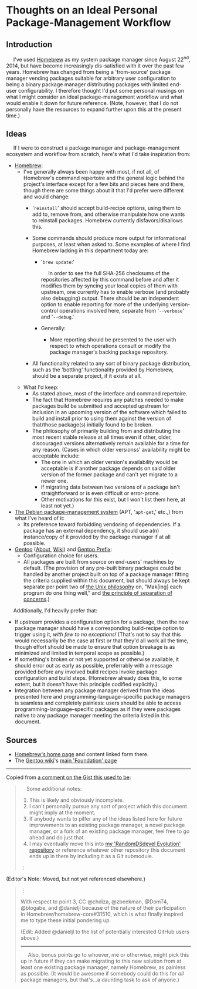 # Thoughts on an Ideal Personal Package-Management Workflow

## Introduction

&nbsp;&nbsp;&nbsp;&nbsp;&nbsp;I've used [Homebrew](https://github.com/Homebrew/brew) as my system package manager since August 22<sup>nd</sup>, 2014, but have become increasingly dis-satisfied with it over the past few years.  Homebrew has changed from being a 'from-source' package manager vending packages suitable for arbitrary user configuration to being a binary package manager distributing packages with limited end-user configurability.  I therefore thought I'd put some personal musings on what I might consider an ideal package-management workflow and what would enable it down for future reference.  (Note, however, that I do not personally have the resources to expand further upon this at the present time.)  

## Ideas

&nbsp;&nbsp;&nbsp;&nbsp;&nbsp;If I were to construct a package manager and package-management ecosystem and workflow from scratch, here's what I'd take inspiration from:  

- [Homebrew](https://github.com/Homebrew/brew):  
  - I've generally always been happy with most, if not all, of Homebrew's command repertoire and the general logic behind the project's interface except for a few bits and pieces here and there, though there are some things about it that I'd prefer were different and would change:  
    - '`reinstall`' should accept build-recipe options, using them to add to, remove from, and otherwise manipulate how one wants to reinstall packages.  Homebrew currently disfavors/disallows this.  
    - Some commands should produce more output for informational purposes, at least when asked to.  Some examples of where I find Homebrew lacking in this department today are:  

      - '`brew update`:'  

        &nbsp;&nbsp;&nbsp;&nbsp;&nbsp;In order to see the full SHA-256 checksums of the repositories affected by this command before and after it modifies them by syncing your local copies of them with upstream, one currently has to enable verbose (and probably also debugging) output.  There should be an independent option to enable reporting for more of the underlying version-control operations involved here, separate from '`--verbose`' and '`--debug`.'  

      - Generally:  
        - More reporting should be presented to the user with respect to which operations consult or modify the package manager's backing package repository.  

    - All functionality related to any sort of binary package distribution, such as the 'bottling' functionality provided by Homebrew, should be a separate project, if it exists at all.  
  - What I'd keep:  
    - As stated above, most of the interface and command repertoire.  
    - The fact that Homebrew requires any patches needed to make packages build be submitted and accepted upstream for inclusion in an upcoming version of the software which failed to build and install prior to using them against the version of that/those package(s) initially found to be broken.  
    - The philosophy of primarily building from and distributing the most recent stable release at all times even if other, older, discouraged versions alternatively remain available for a time for any reason.  (Cases in which older versionss' availability might be acceptable include:  
      - The one in which an older version's availability would be acceptable is if another package depends on said older version of the former package and can't yet migrate to a newer one.  
      - if migrating data between two versions of a package isn't straightforward or is even difficult or error-prone.  
      - Other motivations for this exist, but I won't list them here, at least not yet.)  
- [The Debian package-management system](https://wiki.debian.org/DebianPackageManagement) (APT, '`apt-get`,' etc.,) from what I've heard of it:  
    - Its preference toward forbidding vendoring of dependencies.  If a package has an external dependency, it should use a(n) instance/copy of it provided by the package manager if at all possible.  
- [Gentoo](https://www.gentoo.org/) ([About](https://www.gentoo.org/get-started/about/), [Wiki](https://wiki.gentoo.org/wiki/Main_Page)) and [Gentoo Prefix](https://wiki.gentoo.org/wiki/Project:Prefix):  
  - Configuration choice for users.  
  - All packages are built from source on end-users' machines by default.  (The provision of any pre-built binary packages could be handled by another project built on top of a package manager fitting the criteria supplied within this document, but should always be kept separate per point two of [the Unix philosophy](https://en.wikipedia.org/wiki/Unix_philosophy#Mike_Gancarz:_The_UNIX_Philosophy) on, "Mak[ing] each program do one thing well," and [the principle of separation of concerns](https://en.wikipedia.org/wiki/Separation_of_concerns).)  

&nbsp;&nbsp;&nbsp;&nbsp;&nbsp;Additionally, I'd heavily prefer that:  

- If upstream provides a configuration option for a package, then the new package manager should have a corresponding build-recipe option to trigger using it, _with few to no exceptions!_  (That's not to say that this would necessarily be the case at first or that they'd all work all the time, though effort should be made to ensure that option breakage is as minimized and limited in temporal scope as possible.)  
- If something's broken or not yet supported or otherwise available, it should error out as early as possible, preferrably with a message provided before any involved build recipes invoke package configuration and build steps.  (Homebrew already does this, to some extent, but it doesn't have this principle codified explicitly.)  
- Integration between any package manager derived from the ideas presented here and programming-language–specific package managers is seamless and completely painless:  users should be able to access programming-language–specific packages as if they were packages native to any package manager meeting the criteria listed in this document.  

## Sources

- [Homebrew's home page](https://brew.sh/ "Home Page For 'Homebrew:  The missing package manager for macOS.'") and content linked form there. 
- The [Gentoo wiki](https://wiki.gentoo.org/wiki/Main_Page)'s [main 'Foundation' page](https://wiki.gentoo.org/wiki/Foundation:Main_Page)

---

Copied from [a comment on the Gist this used to be](http://web.archive.org/web/20190110205134/https://gist.github.com/RandomDSdevel/50d39b326855b454237b14a091a907db#gistcomment-2793793):  

> &nbsp;&nbsp;&nbsp;&nbsp;Some additional notes:  
>
> 1. This is likely and obviously incomplete.  
> 1. I can't personally pursue any sort of project which this document might imply at the moment.  
> 1. If anybody wants to pilfer any of the ideas listed here for future improvements to an existing package manager, a novel package manager, or a fork of an existing package manager, feel free to go ahead and do just that.  
> 1. I may eventually move this into [my 'RandomDSdevel Evolution' repository](https://github.com/RandomDSdevel/RandomDSdevel-Evolution) or reference whatever other repository this document ends up in there by including it as a Git submodule.  
>
> ⋮

(Editor's Note:  Moved, but not yet referenced elsewhere.)  

> ⋮
>
> With respect to point 3, CC @chdiza, @zbeekman, @DomT4, @blogabe, and @danieljl because of the nature of their participation in Homebrew/homebrew-core#31510, which is what finally inspired me to type these initial pondering up.  
>
> (Edit:  Added @danieljl to the list of potentially interested GitHub users above.)  
>
> ---
>
> &nbsp;&nbsp;&nbsp;&nbsp;&nbsp;Also, bonus points go to whoever, me or otherwise, might pick this up in future if they can make migrating to this new solution from at least one existing package manager, namely Homebrew, as painless as possible.  (It would be awesome if somebody could do this for _all_ package managers, but that's…a daunting task to ask of anyone.)  
